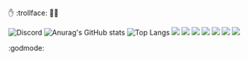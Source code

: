 :raised_hand: :trollface: ✋🏻

![Discord](https://img.shields.io/badge/Discord:shoober420-%235865F2.svg?style=for-the-badge&logo=discord&logoColor=white)
![Anurag's GitHub stats](https://github-readme-stats.vercel.app/api?username=shoober420&show_icons=true&theme=highcontrast&show=reviews,prs_merged,prs_merged_percentage) ![Top Langs](https://github-readme-stats.vercel.app/api/top-langs/?username=shoober420&layout=compact&theme=highcontrast&langs_count=20)
<img src="https://img.shields.io/badge/Gentoo-54487A?style=for-the-badge&logo=gentoo&logoColor=white" />
<img src="https://img.shields.io/badge/Arch_Linux-1793D1?style=for-the-badge&logo=arch-linux&logoColor=white" />
<img src="https://img.shields.io/badge/bspwm-2E2E2E.svg?style=for-the-badge&logo=bspwm&logoColor=white" />
<img src="https://img.shields.io/badge/wayst-4D4D4D?style=for-the-badge&logo=wayst&logoColor=white" />
<img src="https://img.shields.io/badge/VIM-%2311AB00.svg?&style=for-the-badge&logo=vim&logoColor=white" />
<img src="https://img.shields.io/badge/Counter_Strike-000000?style=for-the-badge&logo=counter-strike&logoColor=white" />
<img src="https://img.shields.io/badge/PlayStation-003791?style=for-the-badge&logo=playstation&logoColor=white" />

:godmode: